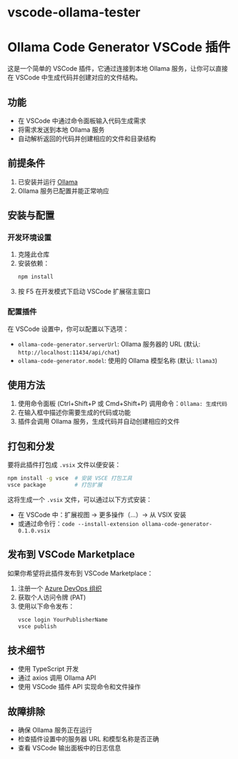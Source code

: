 # vscode-ollama-tester

# Ollama Code Generator VSCode 插件

这是一个简单的 VSCode 插件，它通过连接到本地 Ollama 服务，让你可以直接在 VSCode 中生成代码并创建对应的文件结构。

## 功能

- 在 VSCode 中通过命令面板输入代码生成需求
- 将需求发送到本地 Ollama 服务
- 自动解析返回的代码并创建相应的文件和目录结构

## 前提条件

1. 已安装并运行 [Ollama](https://ollama.ai/)
2. Ollama 服务已配置并能正常响应

## 安装与配置

### 开发环境设置

1. 克隆此仓库
2. 安装依赖：
   ```bash
   npm install
   ```
3. 按 F5 在开发模式下启动 VSCode 扩展宿主窗口

### 配置插件

在 VSCode 设置中，你可以配置以下选项：

- `ollama-code-generator.serverUrl`: Ollama 服务器的 URL (默认: `http://localhost:11434/api/chat`)
- `ollama-code-generator.model`: 使用的 Ollama 模型名称 (默认: `llama3`)

## 使用方法

1. 使用命令面板 (Ctrl+Shift+P 或 Cmd+Shift+P) 调用命令：`Ollama: 生成代码`
2. 在输入框中描述你需要生成的代码或功能
3. 插件会调用 Ollama 服务，生成代码并自动创建相应的文件

## 打包和分发

要将此插件打包成 `.vsix` 文件以便安装：

```bash
npm install -g vsce  # 安装 VSCE 打包工具
vsce package         # 打包扩展
```

这将生成一个 `.vsix` 文件，可以通过以下方式安装：

- 在 VSCode 中：扩展视图 -> 更多操作（...）-> 从 VSIX 安装
- 或通过命令行：`code --install-extension ollama-code-generator-0.1.0.vsix`

## 发布到 VSCode Marketplace

如果你希望将此插件发布到 VSCode Marketplace：

1. 注册一个 [Azure DevOps 组织](https://dev.azure.com/)
2. 获取个人访问令牌 (PAT)
3. 使用以下命令发布：
   ```bash
   vsce login YourPublisherName
   vsce publish
   ```

## 技术细节

- 使用 TypeScript 开发
- 通过 axios 调用 Ollama API
- 使用 VSCode 插件 API 实现命令和文件操作

## 故障排除

- 确保 Ollama 服务正在运行
- 检查插件设置中的服务器 URL 和模型名称是否正确
- 查看 VSCode 输出面板中的日志信息
